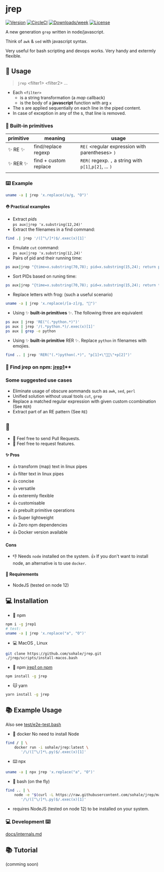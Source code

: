 # jrep
[![Version](https://img.shields.io/npm/v/jrep1.svg)](https://npmjs.org/package/jrep)
[![CircleCI](https://circleci.com/gh/sohale/jrep/tree/main.svg?style=shield)](https://circleci.com/gh/sohale/jrep/tree/main)
[![Downloads/week](https://img.shields.io/npm/dw/jrep.svg)](https://www.npmjs.com/package/jrep1)
[![License](https://img.shields.io/npm/l/jrep1.svg)](https://github.com/sohale/jrep/blob/main/package.json)

A new generation `grep` written in node/javascript.

Think of `awk` & `sed` with javascript syntax.

Very useful for bash scripting and devops works.
Very handy and extermly flexible.

<!-- 🧤 🧰 ☘️ -->
## 🧤 Usage

> `jrep`   \<filter1\>   \<filter2\> ...


* Each `<filter>`
  * is a string transformation (a *map* callback)
  * is the body of a **javascript** function with arg `x`
* The <filter>s are applied sequentially on each line in the piped content.
* In case of exception in any of the <filter>s, that line is removed.

### 🎩 Built-in primitives
<!-- ### **RE** -->
<!-- [^1] -->

| primitive      |meaning| usage |
| ----------- |----| ----------- |
| ✨ RE ✨     |find/replace regexp| `RE(`  \<regular expression with parentheses\>  `)`       |
| ✨ RER ✨    |find + custom replace| `RER(`  regexp. `,` a string with `p[1]`,`p[2]`, ...   `)`       |
|             ||        |
### ⌨️ Example
```bash
uname -a | jrep 'x.replace(/a/g, "O")'
```

#### ⛑ Practical examples
* Extract *pid*s <br/>
`ps aux|jrep 'x.substring(12,24)'`
* Extract the filenames in a find command:
```bash
find .| jrep '/([^\/]*)$/.exec(x)[1]'
```
* Emulate `cut` command: <br/>
`ps aux|jrep 'x.substring(12,24)'`
* Pairs of pid and their running time:
```bash
ps aux|jrep "{time=x.substring(70,78); pid=x.substring(15,24); return pid+':'+time;}"
```
* Sort PIDs based on runing time:
```bash
ps aux|jrep "{time=x.substring(70,78); pid=x.substring(15,24); return time + ':' + pid;}"|sort
```
* Replace letters with frog: (such a useful scenario)
```bash
uname -a | jrep 'x.replace(/[a-z]/g, "🐸")'
```
* Using ✨ **built-in primitives** ✨. The following three are equivalent
```bash
ps aux | jrep 'RE("(.*python.*)")'
ps aux | jrep '/(.*python.*)/.exec(x)[1]'
ps aux | grep -e python
```
* Using ✨ **built-in primitive** RER ✨. Replace `python` in filenames with emojies.
```bash
find .. | jrep 'RER("(.*)python(.*)", "p[1]+\"🐍🐍\"+p[2]")'
```

### 🐻 Find jrep on npm: [jrep1](https://www.npmjs.com/package/jrep1)**

### Some suggested use cases
* Eliminate usage of obscure aommands such as `awk`, `sed`, `perl`
* Unified solution without usual tools `cut`, `grep`
* Replace a matched regular expression with given custom ccombination (See `RER`)
* Extract part of an RE pattern (See `RE`)

## 🤝
* 👋 Feel free to send Pull Requests.
* 👋 Feel free to request features.

<!-- ✨ Features -->
#### ✨ Pros
* 👍 transform (map) text in linux pipes
* 👍 filter text in linux pipes
* 👍 concise
* 👍 versatile
* 👍 exteremly flexible
* 👍 customisable
* 👍 prebuilt primitive operations
* 👍 Super lightweight
* 👍 Zero npm dependencies
* 👍 Docker version available
#### Cons
* 👎 Needs `node` installed on the system. 👍 If you don't want to install node, an alternative is to use `docker`.
#### 📌 Requirements
* NodeJS (tested on node 12)

## 💻 Installation

* 🐻 npm
```bash
npm i -g jrep1
# test:
uname -a | jrep 'x.replace("a", "O")'
```

* 💻 MacOS , Linux
```bash
git clone https://github.com/sohale/jrep.git
./jrep/scripts/install-macos.bash
```
<!-- Mac/Linux directly download the .js file from raw using curl -->

* 🐻 npm [jrep1 on npm](https://www.npmjs.com/package/jrep1)
```bash
npm install -g jrep
```
* 🐱 yarn
```bash
yarn install -g jrep
```

## 📚 Example Usage
Also see [test/e2e-test.bash](test/e2e-test.bash)

* 🐳 docker
No need to install Node
```bash
find / | \
    docker run -i sohale/jrep:latest \
       '/\/([^\/]*\.py)$/.exec(x)[1]'
```
<!-- 🐻🦦⌨️ -->
* ⌨️ npx
```bash
uname -a | npx jrep 'x.replace("a", "O")'
```

* 📡 bash (on the fly)
```bash
find .. | \
    node -e "$(curl -L https://raw.githubusercontent.com/sohale/jrep/main/src/jrep.js | tail -n +2))" '' \
       '/\/([^\/]*\.py)$/.exec(x)[1]'
```
 * requires NodeJS (tested on node 12) to be installed on your system.

### 💻 Development ⌨️
[docs/internals.md](docs/internals.md)

## 📚 Tutorial
(comming soon)
